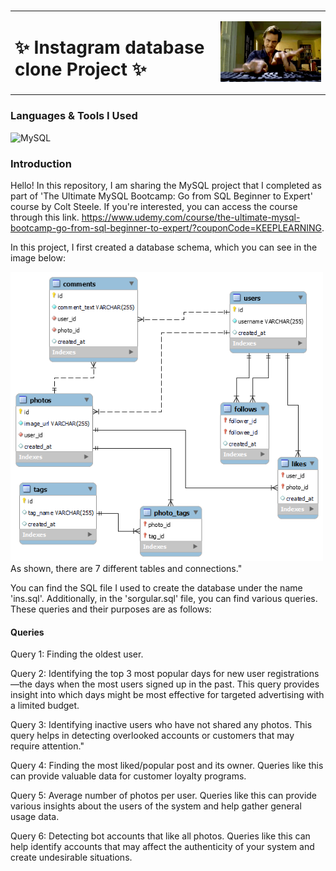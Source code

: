 # 

<table>
  <tr>
    <td><h1>✨ Instagram database clone Project ✨ </h1></td>
    <td><img src="/assets/tumblr_mxrk1aCoT41qft49to1_500.gif" alt="Code GIF" width="350" /></td>
  </tr>
</table>


### Languages & Tools I Used 

![MySQL](https://img.shields.io/badge/mysql-4479A1.svg?style=for-the-badge&logo=mysql&logoColor=white)

### Introduction 

Hello! In this repository, I am sharing the MySQL project that I completed as part of 'The Ultimate MySQL Bootcamp: Go from SQL Beginner to Expert' course by Colt Steele. If you're interested, you can access the course through this link. https://www.udemy.com/course/the-ultimate-mysql-bootcamp-go-from-sql-beginner-to-expert/?couponCode=KEEPLEARNING. 

In this project, I first created a database schema, which you can see in the image below:

<img src="assets/pngsi.png" alt="Schema" width="500" />
As shown, there are 7 different tables and connections."

You can find the SQL file I used to create the database under the name 'ins.sql'. Additionally, in the 'sorgular.sql' file, you can find various queries. These queries and their purposes are as follows:

#### Queries 
Query 1: Finding the oldest user.

Query 2: Identifying the top 3 most popular days for new user registrations—the days when the most users signed up in the past. 
  This query provides insight into which days might be most effective for targeted advertising with a limited budget.
  
Query 3: Identifying inactive users who have not shared any photos. 
  This query helps in detecting overlooked accounts or customers that may require attention."

Query 4: Finding the most liked/popular post and its owner. 
  Queries like this can provide valuable data for customer loyalty programs.

Query 5: Average number of photos per user. 
  Queries like this can provide various insights about the users of the system and help gather general usage data.

Query 6: Detecting bot accounts that like all photos. 
  Queries like this can help identify accounts that may affect the authenticity of your system and create undesirable situations.




